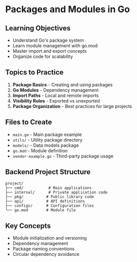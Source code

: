 # Packages and Modules in Go

## Learning Objectives
- Understand Go's package system
- Learn module management with go.mod
- Master import and export concepts
- Organize code for scalability

## Topics to Practice
1. **Package Basics** - Creating and using packages
2. **Go Modules** - Dependency management
3. **Import Paths** - Local and remote imports
4. **Visibility Rules** - Exported vs unexported
5. **Package Organization** - Best practices for large projects

## Files to Create
- `main.go` - Main package example
- `utils/` - Utility package directory
- `models/` - Data models package
- `go.mod` - Module definition
- `vendor-example.go` - Third-party package usage

## Backend Project Structure
```
project/
├── cmd/           # Main applications
├── internal/      # Private application code
├── pkg/          # Public library code
├── api/          # API definitions
├── configs/      # Configuration files
└── go.mod        # Module file
```

## Key Concepts
- Module initialization and versioning
- Dependency management
- Package naming conventions
- Circular dependency avoidance
